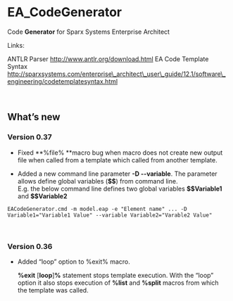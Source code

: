 EA\_CodeGenerator
=================

Code **Generator** for Sparx Systems Enterprise Architect

Links:

ANTLR Parser http://www.antlr.org/download.html EA Code Template Syntax
http://sparxsystems.com/enterprise\_architect\_user\_guide/12.1/software\_engineering/codetemplatesyntax.html

 

What’s new
----------

### Version 0.37

-   Fixed **%file% **macro bug when macro does not create new output file when
    called from a template which called from another template.

-   Added a new command line parameter **-D --variable**. The parameter allows
    define global variables (**\$\$**) from command line.  
    E.g. the below command line defines two global variables **\$\$Variable1**
    and **\$\$Variable2**

~~~~~~~~~~~~~~~~~~~~~~~~~~~~~~~~~~~~~~~~~~~~~~~~~~~~~~~~~~~~~~~~~~~~~~~~~~~~~~~~
EACodeGenerator.cmd -m model.eap -e "Element name" ... -D Variable1="Variable1 Value" --variable Variable2="Varable2 Value" 
~~~~~~~~~~~~~~~~~~~~~~~~~~~~~~~~~~~~~~~~~~~~~~~~~~~~~~~~~~~~~~~~~~~~~~~~~~~~~~~~

 

### Version 0.36

-   Added “loop” option to %exit% macro.

    **%exit** [**loop**]**%** statement stops template execution. With the
    “loop” option it also stops execution of **%list** and **%split** macros
    from which the template was called.
